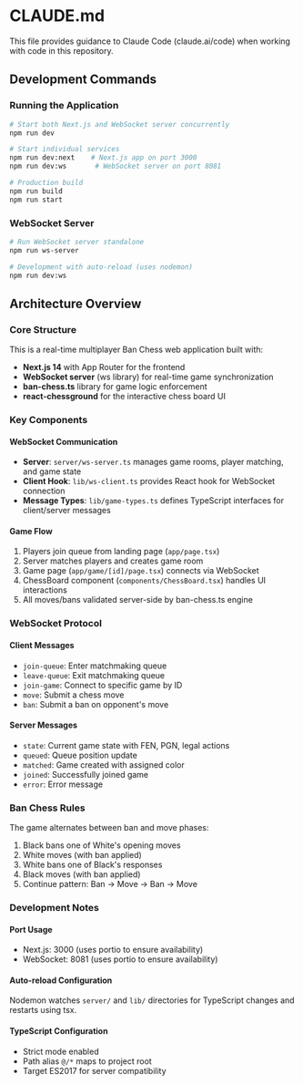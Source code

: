 # CLAUDE.md

This file provides guidance to Claude Code (claude.ai/code) when working with code in this repository.

## Development Commands

### Running the Application

```bash
# Start both Next.js and WebSocket server concurrently
npm run dev

# Start individual services
npm run dev:next    # Next.js app on port 3000
npm run dev:ws       # WebSocket server on port 8081

# Production build
npm run build
npm run start
```

### WebSocket Server

```bash
# Run WebSocket server standalone
npm run ws-server

# Development with auto-reload (uses nodemon)
npm run dev:ws
```

## Architecture Overview

### Core Structure

This is a real-time multiplayer Ban Chess web application built with:

- **Next.js 14** with App Router for the frontend
- **WebSocket server** (ws library) for real-time game synchronization
- **ban-chess.ts** library for game logic enforcement
- **react-chessground** for the interactive chess board UI

### Key Components

#### WebSocket Communication

- **Server**: `server/ws-server.ts` manages game rooms, player matching, and game state
- **Client Hook**: `lib/ws-client.ts` provides React hook for WebSocket connection
- **Message Types**: `lib/game-types.ts` defines TypeScript interfaces for client/server messages

#### Game Flow

1. Players join queue from landing page (`app/page.tsx`)
2. Server matches players and creates game room
3. Game page (`app/game/[id]/page.tsx`) connects via WebSocket
4. ChessBoard component (`components/ChessBoard.tsx`) handles UI interactions
5. All moves/bans validated server-side by ban-chess.ts engine

### WebSocket Protocol

#### Client Messages

- `join-queue`: Enter matchmaking queue
- `leave-queue`: Exit matchmaking queue
- `join-game`: Connect to specific game by ID
- `move`: Submit a chess move
- `ban`: Submit a ban on opponent's move

#### Server Messages

- `state`: Current game state with FEN, PGN, legal actions
- `queued`: Queue position update
- `matched`: Game created with assigned color
- `joined`: Successfully joined game
- `error`: Error message

### Ban Chess Rules

The game alternates between ban and move phases:

1. Black bans one of White's opening moves
2. White moves (with ban applied)
3. White bans one of Black's responses
4. Black moves (with ban applied)
5. Continue pattern: Ban → Move → Ban → Move

### Development Notes

#### Port Usage

- Next.js: 3000 (uses portio to ensure availability)
- WebSocket: 8081 (uses portio to ensure availability)

#### Auto-reload Configuration

Nodemon watches `server/` and `lib/` directories for TypeScript changes and restarts using tsx.

#### TypeScript Configuration

- Strict mode enabled
- Path alias `@/*` maps to project root
- Target ES2017 for server compatibility
